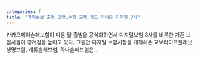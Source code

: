 ```yaml
---
categories: f
title: "카페손보 출범 코앞…수장 교체 카드 꺼내든 디지털 3사"
---
```

카카오페이손해보험이 다음 달 출범을 공식화하면서 디지털보험 3사를 비롯한 기존 보험사들이 경계감을 높이고 있다. 그동안 디지털 보험시장을 개척해온 교보라이프플래닛생명보험, 캐롯손해보험, 하나손해보험은...